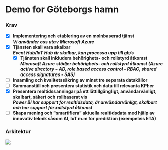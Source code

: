 <h1> Demo for Göteborgs hamn</h1>

<h3> Krav </h3>

- [x] <b>Implementering och etablering av en molnbaserad tjänst<b>
<br><i>Vi använder oss utav Microsoft Azure</i>
- [x] <b>Tjänsten skall vara skalbar</b>
<br><i>Event Hub/IoT Hub är skalbar, kan processa upp till gb/s</i>
  - [x] <b>Tjänsten skall inkludera behörighets- och rollstyrd åtkomst</b>
<br><i> Microsoft Azure stödjer behörighets- och rollstyrd åtkomst (Azure active directory - AD, role based access control - RBAC, shared access signatures - SAS)</i>
- [ ] Insamling och kvalitetssäkring av minst tre separata datakällor 
- [ ] Sammanställ och presentera statistik och data till relevanta KPI:er
- [x] Presentera realtidssanningar på ett lättillgängligt, användarvänligt, skalbart, säkert och rollbaserat vis
<br><i>Power BI har support for realtidsdata, är användarvänligt, skalbart och har support för rollstyrd åtkomst</i>
- [ ] Skapa mening och ”smartifiera” aktuella realtidsdata med hjälp av innovativ teknik såsom AI, IoT m.m för prediktion (exempelvis ETA)
  
<h3> Arkitektur </h3> 
  
<img src="https://azurecomcdn.azureedge.net/cvt-86ffa9252fe53319ef8b7f87fd0209c71158b6ff642eefee2cf2f09309abdfef/images/page/services/event-hubs/serverless-streaming.svg">
